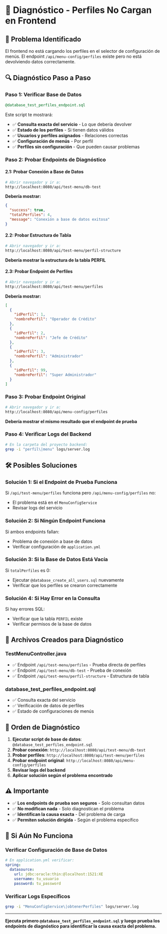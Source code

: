 # 🔧 Diagnóstico - Perfiles No Cargan en Frontend

## 🚨 Problema Identificado

El frontend no está cargando los perfiles en el selector de configuración de menús. El endpoint `/api/menu-config/perfiles` existe pero no está devolviendo datos correctamente.

## 🔍 Diagnóstico Paso a Paso

### **Paso 1: Verificar Base de Datos**
```sql
@database_test_perfiles_endpoint.sql
```

Este script te mostrará:
- ✅ **Consulta exacta del servicio** - Lo que debería devolver
- ✅ **Estado de los perfiles** - Si tienen datos válidos
- ✅ **Usuarios y perfiles asignados** - Relaciones correctas
- ✅ **Configuración de menús** - Por perfil
- ✅ **Perfiles sin configuración** - Que pueden causar problemas

### **Paso 2: Probar Endpoints de Diagnóstico**

#### **2.1: Probar Conexión a Base de Datos**
```bash
# Abrir navegador y ir a:
http://localhost:8080/api/test-menu/db-test
```

**Debería mostrar:**
```json
{
  "success": true,
  "totalPerfiles": 4,
  "message": "Conexión a base de datos exitosa"
}
```

#### **2.2: Probar Estructura de Tabla**
```bash
# Abrir navegador y ir a:
http://localhost:8080/api/test-menu/perfil-structure
```

**Debería mostrar la estructura de la tabla PERFIL**

#### **2.3: Probar Endpoint de Perfiles**
```bash
# Abrir navegador y ir a:
http://localhost:8080/api/test-menu/perfiles
```

**Debería mostrar:**
```json
[
  {
    "idPerfil": 1,
    "nombrePerfil": "Operador de Crédito"
  },
  {
    "idPerfil": 2,
    "nombrePerfil": "Jefe de Crédito"
  },
  {
    "idPerfil": 3,
    "nombrePerfil": "Administrador"
  },
  {
    "idPerfil": 99,
    "nombrePerfil": "Super Administrador"
  }
]
```

### **Paso 3: Probar Endpoint Original**
```bash
# Abrir navegador y ir a:
http://localhost:8080/api/menu-config/perfiles
```

**Debería mostrar el mismo resultado que el endpoint de prueba**

### **Paso 4: Verificar Logs del Backend**
```bash
# En la carpeta del proyecto backend:
grep -i "perfil\|menu" logs/server.log
```

## 🛠️ Posibles Soluciones

### **Solución 1: Si el Endpoint de Prueba Funciona**
Si `/api/test-menu/perfiles` funciona pero `/api/menu-config/perfiles` no:
- El problema está en el `MenuConfigService`
- Revisar logs del servicio

### **Solución 2: Si Ningún Endpoint Funciona**
Si ambos endpoints fallan:
- Problema de conexión a base de datos
- Verificar configuración de `application.yml`

### **Solución 3: Si la Base de Datos Está Vacía**
Si `totalPerfiles` es 0:
- Ejecutar `@database_create_all_users.sql` nuevamente
- Verificar que los perfiles se crearon correctamente

### **Solución 4: Si Hay Error en la Consulta**
Si hay errores SQL:
- Verificar que la tabla `PERFIL` existe
- Verificar permisos de la base de datos

## 🔧 Archivos Creados para Diagnóstico

### **TestMenuController.java**
- ✅ Endpoint `/api/test-menu/perfiles` - Prueba directa de perfiles
- ✅ Endpoint `/api/test-menu/db-test` - Prueba de conexión
- ✅ Endpoint `/api/test-menu/perfil-structure` - Estructura de tabla

### **database_test_perfiles_endpoint.sql**
- ✅ Consulta exacta del servicio
- ✅ Verificación de datos de perfiles
- ✅ Estado de configuraciones de menús

## 🚀 Orden de Diagnóstico

1. **Ejecutar script de base de datos**: `@database_test_perfiles_endpoint.sql`
2. **Probar conexión**: `http://localhost:8080/api/test-menu/db-test`
3. **Probar perfiles**: `http://localhost:8080/api/test-menu/perfiles`
4. **Probar endpoint original**: `http://localhost:8080/api/menu-config/perfiles`
5. **Revisar logs del backend**
6. **Aplicar solución según el problema encontrado**

## ⚠️ Importante

- ✅ **Los endpoints de prueba son seguros** - Solo consultan datos
- ✅ **No modifican nada** - Solo diagnostican el problema
- ✅ **Identifican la causa exacta** - Del problema de carga
- ✅ **Permiten solución dirigida** - Según el problema específico

## 🔧 Si Aún No Funciona

### **Verificar Configuración de Base de Datos**
```yaml
# En application.yml verificar:
spring:
  datasource:
    url: jdbc:oracle:thin:@localhost:1521:XE
    username: tu_usuario
    password: tu_password
```

### **Verificar Logs Específicos**
```bash
grep -i "MenuConfigService\|obtenerPerfiles" logs/server.log
```

---

**Ejecuta primero `@database_test_perfiles_endpoint.sql` y luego prueba los endpoints de diagnóstico para identificar la causa exacta del problema.**
